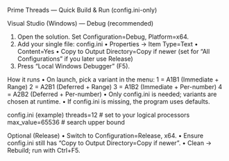 ﻿Prime Threads — Quick Build & Run (config.ini-only)

Visual Studio (Windows) — Debug (recommended)
1) Open the solution. Set Configuration=Debug, Platform=x64.
2) Add your single file: config.ini
   • Properties → Item Type=Text
   • Content=Yes
   • Copy to Output Directory=Copy if newer  (set for “All Configurations” if you later use Release)
3) Press “Local Windows Debugger” (F5).

How it runs
• On launch, pick a variant in the menu:
   1 = A1B1 (Immediate + Range)
   2 = A2B1 (Deferred  + Range)
   3 = A1B2 (Immediate + Per-number)
   4 = A2B2 (Deferred  + Per-number)
• Only config.ini is needed; variants are chosen at runtime.
• If config.ini is missing, the program uses defaults.

config.ini (example)
threads=12        # set to your logical processors
max_value=65536   # search upper bound

Optional (Release)
• Switch to Configuration=Release, x64.
• Ensure config.ini still has “Copy to Output Directory=Copy if newer”.
• Clean → Rebuild; run with Ctrl+F5.
